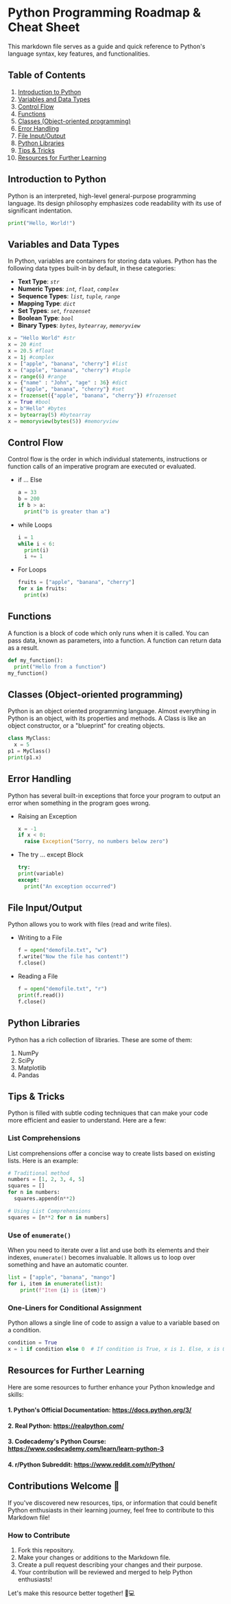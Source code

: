 # Python Programming Roadmap & Cheat Sheet

This markdown file serves as a guide and quick reference to Python's language syntax, key features, and functionalities. 

## Table of Contents

 1. [Introduction to Python](#introduction-to-python)
 2. [Variables and Data Types](#variables-and-data-types)
 3. [Control Flow](#control-flow)
 4. [Functions](#functions)
 5. [Classes (Object-oriented programming)](#classes-object-oriented-programming)
 6. [Error Handling](#error-handling)
 7. [File Input/Output](#file-inputoutput)
 8. [Python Libraries](#python-libraries)
 9. [Tips & Tricks](#tips--tricks)
 10. [Resources for Further Learning](#resources-for-further-learning)


## Introduction to Python

Python is an interpreted, high-level general-purpose programming language. Its design philosophy emphasizes code readability with its use of significant indentation. 

```python
print("Hello, World!")
```

## Variables and Data Types

In Python, variables are containers for storing data values. Python has the following data types built-in by default, in these categories:

- **Text Type**: _`str`_
- **Numeric Types**: _`int`, `float`, `complex`_
- **Sequence Types**: _`list`, `tuple`, `range`_
- **Mapping Type**: _`dict`_
- **Set Types**: _`set`, `frozenset`_
- **Boolean Type**: _`bool`_
- **Binary Types**: _`bytes`, `bytearray`, `memoryview`_

```python
x = "Hello World" #str	
x = 20 #int	
x = 20.5 #float	
x = 1j #complex	
x = ["apple", "banana", "cherry"] #list	
x = ("apple", "banana", "cherry") #tuple	
x = range(6) #range	
x = {"name" : "John", "age" : 36} #dict	
x = {"apple", "banana", "cherry"} #set	
x = frozenset({"apple", "banana", "cherry"}) #frozenset	
x = True #bool	
x = b"Hello" #bytes	
x = bytearray(5) #bytearray	
x = memoryview(bytes(5)) #memoryview
```

## Control Flow

Control flow is the order in which individual statements, instructions or function calls of an imperative program are executed or evaluated.

- if ... Else
  ```python
  a = 33
  b = 200
  if b > a:
    print("b is greater than a")
  ```
- while Loops
  ```python
  i = 1
  while i < 6:
    print(i)
    i += 1
  ```
- For Loops
  ```python
  fruits = ["apple", "banana", "cherry"]
  for x in fruits:
    print(x)
  ```

## Functions

A function is a block of code which only runs when it is called. You can pass data, known as parameters, into a function. A function can return data as a result.

```python
def my_function():
  print("Hello from a function")
my_function()
```

## Classes (Object-oriented programming)

Python is an object oriented programming language. Almost everything in Python is an object, with its properties and methods. A Class is like an object constructor, or a "blueprint" for creating objects.

```python
class MyClass:
  x = 5
p1 = MyClass()
print(p1.x)
```

## Error Handling

Python has several built-in exceptions that force your program to output an error when something in the program goes wrong.

- Raising an Exception
  ```python
  x = -1
  if x < 0:
    raise Exception("Sorry, no numbers below zero")
  ```
- The try ... except Block
  ```python
  try:
  print(variable)
  except:
    print("An exception occurred")
  ```
## File Input/Output

Python allows you to work with files (read and write files).

- Writing to a File
  ```python
  f = open("demofile.txt", "w")
  f.write("Now the file has content!")
  f.close()
  ```
- Reading a File
  ```python
  f = open("demofile.txt", "r")
  print(f.read())
  f.close()
  ```
## Python Libraries

Python has a rich collection of libraries. These are some of them:

1. NumPy
2. SciPy
3. Matplotlib
4. Pandas

## Tips & Tricks

Python is filled with subtle coding techniques that can make your code more efficient and easier to understand. Here are a few:

### List Comprehensions

List comprehensions offer a concise way to create lists based on existing lists. Here is an example:
```python
# Traditional method
numbers = [1, 2, 3, 4, 5]
squares = []
for n in numbers:
  squares.append(n**2)

# Using List Comprehensions
squares = [n**2 for n in numbers]
```

### Use of `enumerate()`

When you need to iterate over a list and use both its elements and their indexes, `enumerate()` becomes invaluable. It allows us to loop over something and have an automatic counter.
```python
list = ["apple", "banana", "mango"]
for i, item in enumerate(list):
    print(f"Item {i} is {item}")
```

### One-Liners for Conditional Assignment

Python allows a single line of code to assign a value to a variable based on a condition.
```python
condition = True
x = 1 if condition else 0  # If condition is True, x is 1. Else, x is 0
```

## Resources for Further Learning

Here are some resources to further enhance your Python knowledge and skills:

#### 1. Python's Official Documentation: https://docs.python.org/3/
#### 2. Real Python: https://realpython.com/
#### 3. Codecademy's Python Course: https://www.codecademy.com/learn/learn-python-3
#### 4. r/Python Subreddit: https://www.reddit.com/r/Python/

## Contributions Welcome 🌟

If you've discovered new resources, tips, or information that could benefit Python enthusiasts in their learning journey, feel free to contribute to this Markdown file!

### How to Contribute

1. Fork this repository.
2. Make your changes or additions to the Markdown file.
3. Create a pull request describing your changes and their purpose.
4. Your contribution will be reviewed and merged to help Python enthusiasts!

Let's make this resource better together! 🐍💻
